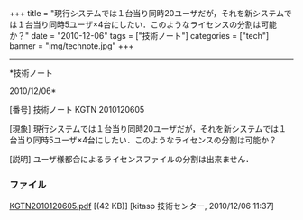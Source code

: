 ﻿+++
title = "現行システムでは１台当り同時20ユーザだが，それを新システムでは１台当り同時5ユーザ×4台にしたい．このようなライセンスの分割は可能か？"
date = "2010-12-06"
tags = ["技術ノート"]
categories = ["tech"]
banner = "img/technote.jpg"
+++

-----------------------------------------------------------------------------------------------------------------------------

*技術ノート

2010/12/06*


[番号]
技術ノート KGTN 2010120605

[現象]
現行システムでは１台当り同時20ユーザだが，それを新システムでは１台当り同時5ユーザ×4台にしたい．このようなライセンスの分割は可能か？

[説明]
ユーザ様都合によるライセンスファイルの分割は出来ません．


### ファイル

 
 


[KGTN2010120605.pdf](http://techreport.kitasp.net/attachments/download/422/KGTN2010120605.pdf)
 [(42 KB)] [kitasp 技術センター, 2010/12/06
11:37]


 


 

